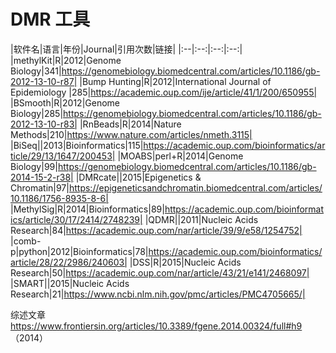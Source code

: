# DMR 工具
|软件名|语言|年份|Journal|引用次数|链接|
|:--|:--:|:--:|:--:|
|methylKit|R|2012|Genome Biology|341|https://genomebiology.biomedcentral.com/articles/10.1186/gb-2012-13-10-r87|
|Bump Hunting|R|2012|International Journal of Epidemiology |285|https://academic.oup.com/ije/article/41/1/200/650955|
|BSmooth|R|2012|Genome Biology|285|https://genomebiology.biomedcentral.com/articles/10.1186/gb-2012-13-10-r83|
|RnBeads|R|2014|Nature Methods|210|https://www.nature.com/articles/nmeth.3115|
|BiSeq||2013|Bioinformatics|115|https://academic.oup.com/bioinformatics/article/29/13/1647/200453|
|MOABS|perl+R|2014|Genome Biology|99|https://genomebiology.biomedcentral.com/articles/10.1186/gb-2014-15-2-r38|
|DMRcate||2015|Epigenetics & Chromatin|97|https://epigeneticsandchromatin.biomedcentral.com/articles/10.1186/1756-8935-8-6|
|MethylSig|R|2014|Bioinformatics|89|https://academic.oup.com/bioinformatics/article/30/17/2414/2748239|
|QDMR||2011|Nucleic Acids Research|84|https://academic.oup.com/nar/article/39/9/e58/1254752|
|comb-p|python|2012|Bioinformatics|78|https://academic.oup.com/bioinformatics/article/28/22/2986/240603|
|DSS|R|2015|Nucleic Acids Research|50|https://academic.oup.com/nar/article/43/21/e141/2468097|
|SMART||2015|Nucleic Acids Research|21|https://www.ncbi.nlm.nih.gov/pmc/articles/PMC4705665/|

综述文章 
https://www.frontiersin.org/articles/10.3389/fgene.2014.00324/full#h9 （2014）

